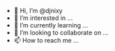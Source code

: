 - 👋 Hi, I’m @djnixy
- 👀 I’m interested in ...
- 🌱 I’m currently learning ...
- 💞️ I’m looking to collaborate on ...
- 📫 How to reach me ...

<!---
djnixy/djnixy is a ✨ special ✨ repository because its `README.md` (this file) appears on your GitHub profile.
You can click the Preview link to take a look at your changes.
--->
